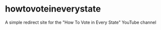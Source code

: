 # howtovoteineverystate
A simple redirect site for the "How To Vote in Every State" YouTube channel
